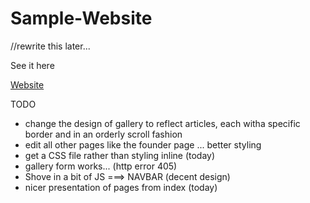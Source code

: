 # Sample-Website
//rewrite this later...

See it here

<a href="https://lujaina-e.github.io/Sample-Website/index.html">Website </a>

TODO
- change the design of gallery to reflect articles, each witha specific border and in an orderly scroll fashion
- edit all other pages like the founder page ... better styling
- get a CSS file rather than styling inline (today)
- gallery form works... (http error 405)
- Shove in a bit of JS   ===> NAVBAR (decent design)
- nicer presentation of pages from index (today)
